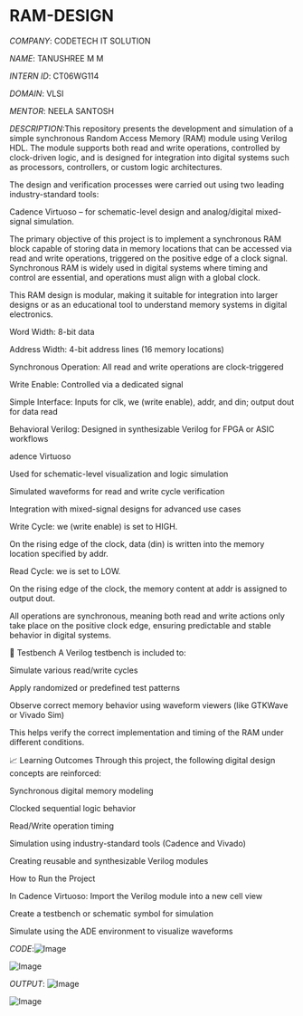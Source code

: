 # RAM-DESIGN

*COMPANY*: CODETECH IT SOLUTION

*NAME*: TANUSHREE M M

*INTERN ID*: CT06WG114

*DOMAIN*: VLSI

*MENTOR*: NEELA SANTOSH

*DESCRIPTION*:This repository presents the development and simulation of a simple synchronous Random Access Memory (RAM) module using Verilog HDL. The module supports both read and write operations, controlled by clock-driven logic, and is designed for integration into digital systems such as processors, controllers, or custom logic architectures.

The design and verification processes were carried out using two leading industry-standard tools:

Cadence Virtuoso – for schematic-level design and analog/digital mixed-signal simulation.

The primary objective of this project is to implement a synchronous RAM block capable of storing data in memory locations that can be accessed via read and write operations, triggered on the positive edge of a clock signal. Synchronous RAM is widely used in digital systems where timing and control are essential, and operations must align with a global clock.

This RAM design is modular, making it suitable for integration into larger designs or as an educational tool to understand memory systems in digital electronics.

Word Width: 8-bit data

Address Width: 4-bit address lines (16 memory locations)

Synchronous Operation: All read and write operations are clock-triggered

Write Enable: Controlled via a dedicated signal

Simple Interface: Inputs for clk, we (write enable), addr, and din; output dout for data read

Behavioral Verilog: Designed in synthesizable Verilog for FPGA or ASIC workflows

adence Virtuoso

Used for schematic-level visualization and logic simulation

Simulated waveforms for read and write cycle verification

Integration with mixed-signal designs for advanced use cases

Write Cycle:
we (write enable) is set to HIGH.

On the rising edge of the clock, data (din) is written into the memory location specified by addr.

Read Cycle:
we is set to LOW.

On the rising edge of the clock, the memory content at addr is assigned to output dout.

All operations are synchronous, meaning both read and write actions only take place on the positive clock edge, ensuring predictable and stable behavior in digital systems.

🧪 Testbench
A Verilog testbench is included to:

Simulate various read/write cycles

Apply randomized or predefined test patterns

Observe correct memory behavior using waveform viewers (like GTKWave or Vivado Sim)

This helps verify the correct implementation and timing of the RAM under different conditions.

📈 Learning Outcomes
Through this project, the following digital design concepts are reinforced:

Synchronous digital memory modeling

Clocked sequential logic behavior

Read/Write operation timing

Simulation using industry-standard tools (Cadence and Vivado)

Creating reusable and synthesizable Verilog modules

How to Run the Project

In Cadence Virtuoso:
Import the Verilog module into a new cell view

Create a testbench or schematic symbol for simulation

Simulate using the ADE environment to visualize waveforms

*CODE*:![Image](https://github.com/user-attachments/assets/2ba677d1-9d11-4d57-9962-3dea653e7940)

![Image](https://github.com/user-attachments/assets/30132cc6-7525-4bf0-b097-77837297155b)



*OUTPUT*: ![Image](https://github.com/user-attachments/assets/30c5408b-52e7-4f49-8a2c-840a595807f3)

![Image](https://github.com/user-attachments/assets/c13179bf-6d88-4d25-aa04-aba01cb66bfa)


